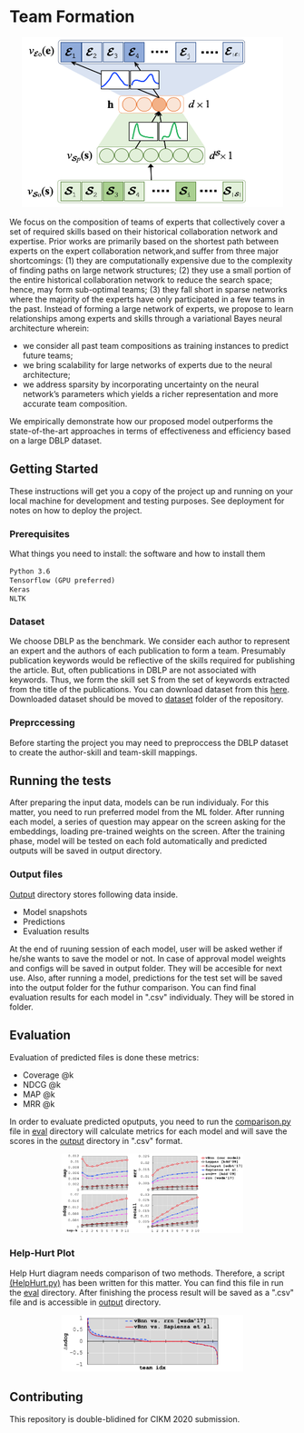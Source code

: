 # Team Formation
<p align="center">
  <img width="460" height="300" src="https://github.com/DoubleBlindRepo/team_formation/blob/master/readme_pics/vBnn.png">
</p>

We focus on the composition of teams of experts that collectively cover a set of required skills based on their historical collaboration network and expertise. Prior works are primarily based on the shortest path between experts on the expert collaboration network,and suffer from three major shortcomings: 
(1) they are computationally expensive due to the complexity of finding paths on large network structures;
(2) they use a small portion of the entire historical collaboration network to reduce the search space; hence, may form sub-optimal teams;
(3) they fall short in sparse networks where the majority of the experts have only participated in a few teams in the past. 
Instead of forming a large network of experts, we propose to learn relationships among experts and skills through a variational Bayes neural architecture wherein:
- we consider all past team compositions as training instances to predict future teams;
- we bring scalability for large networks of experts due to the neural architecture;
- we address sparsity by incorporating uncertainty on the neural network’s parameters which yields a richer representation and more accurate team composition. 

We empirically demonstrate how our proposed model outperforms the state-of-the-art approaches in terms of effectiveness and efficiency based on a large DBLP dataset.

## Getting Started

These instructions will get you a copy of the project up and running on your local machine for development and testing purposes. See deployment for notes on how to deploy the project.

### Prerequisites

What things you need to install: the software and how to install them

```
Python 3.6
Tensorflow (GPU preferred)
Keras
NLTK
```
### Dataset
We choose DBLP as the benchmark. We consider each author to represent an expert and the authors of each publication to form a team. Presumably publication keywords would be reflective of the skills required for publishing the article. But, often publications in DBLP are not associated with keywords. Thus, we form the skill set S from the set of keywords extracted from the title of the publications. You can download dataset from this [here](https://lfs.aminer.cn/lab-datasets/citation/DBLP_citation_Sep_2013.rar). Downloaded dataset should be moved to [dataset](https://github.com/DoubleBlindRepo/team_formation/tree/master/dataset) folder of the repository.

### Preprccessing

Before starting the project you may need to preproccess  the DBLP dataset to create the author-skill and team-skill mappings.

## Running the tests

After preparing the input data, models can be run individualy. For this matter, you need to run preferred model from the ML folder. After running each model, a series of question may appear on the screen asking for the embeddings, loading pre-trained weights on the screen. After the training phase, model will be tested on each fold automatically and predicted outputs will be saved in output directory. 


### Output files

[Output](https://github.com/DoubleBlindRepo/team_formation/tree/master/output) directory stores following data inside.
- Model snapshots 
- Predictions
- Evaluation results

At the end of ruuning session of each model, user will be asked wether if he/she wants to save the model or not. In case of approval model weights and configs will be saved in output folder. They will be accesible for next use.
Also, after running a model, predictions for the test set will be saved into the output folder for the futhur comparison.  You can find final evaluation results for each model in ".csv" individualy. They will be stored in folder.

## Evaluation
Evaluation of predicted files is done these metrics:

- Coverage @k
- NDCG @k
- MAP @k
- MRR @k

In order to evaluate predicted oputputs, you need to run the 
[comparison.py](https://github.com/DoubleBlindRepo/team_formation/blob/master/eval/comparison.py)  file in [eval](https://github.com/DoubleBlindRepo/team_formation/blob/master/eval) directory will calculate metrics for each model and will save the scores in the [output](https://github.com/DoubleBlindRepo/team_formation/tree/master/output) 
 directory in ".csv" format.  
<p align="center">
  <img width="320" height="140" src="https://github.com/DoubleBlindRepo/team_formation/blob/master/readme_pics/vnn_baselines.png">
</p>


### Help-Hurt Plot
Help Hurt diagram needs comparison of two methods. Therefore, a script [(HelpHurt.py)](https://github.com/DoubleBlindRepo/team_formation/blob/master/eval/HelpHurt.py) has been written for this matter. You can find this file in run the [eval](https://github.com/DoubleBlindRepo/team_formation/blob/master/eval) directory. After finishing the process result will be saved as a ".csv" file and is accessible in [output](https://github.com/DoubleBlindRepo/team_formation/tree/master/output) directory.

<p align="center">
  <img width="320" height="100" src="https://github.com/DoubleBlindRepo/team_formation/blob/master/readme_pics/help_hurt.png">
</p>


## Contributing

This repository is double-blidined for CIKM 2020 submission.
